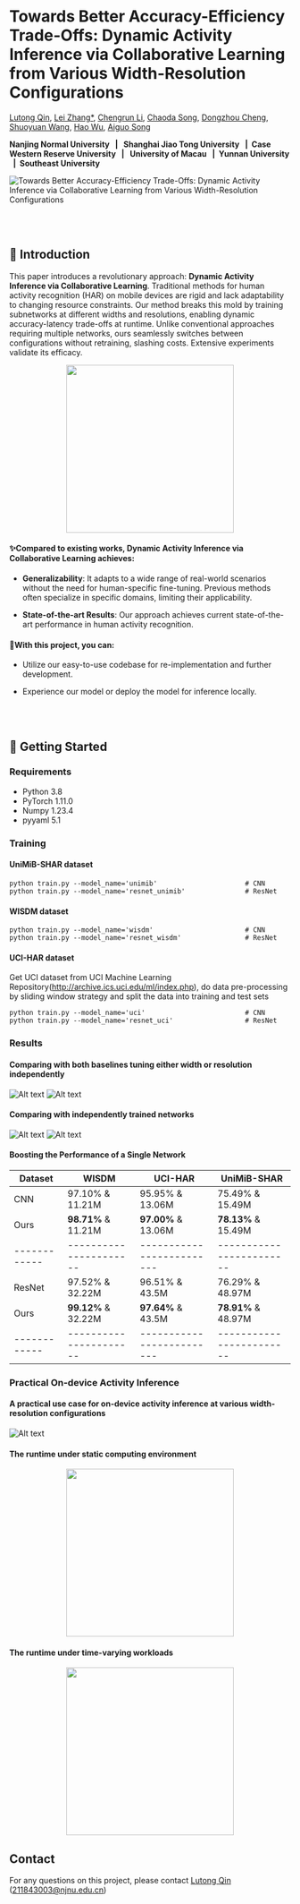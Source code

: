 # Towards Better Accuracy-Efficiency Trade-Offs: Dynamic Activity Inference via Collaborative Learning from Various Width-Resolution Configurations

[Lutong Qin](https://lutong-qin.github.io/),  [Lei Zhang*](https://leizhangnjnu.github.io/),  [Chengrun Li](),  [Chaoda Song](), [Dongzhou Cheng](),  [Shuoyuan Wang](),  [Hao Wu](),  [Aiguo Song]()

**Nanjing Normal University  &nbsp; | &nbsp;  Shanghai Jiao Tong University  &nbsp; |&nbsp;  Case Western Reserve University  &nbsp; | &nbsp;  University of Macau  &nbsp; |&nbsp;  Yunnan University  &nbsp; |&nbsp;  Southeast University**

![Towards Better Accuracy-Efficiency Trade-Offs: Dynamic Activity Inference via Collaborative Learning from Various Width-Resolution Configurations](imgs/image-8.png "Towards Better Accuracy-Efficiency Trade-Offs: Dynamic Activity Inference via Collaborative Learning from Various Width-Resolution Configurations")

<br><br/>

## 📝 Introduction

This paper introduces a revolutionary approach: **Dynamic Activity Inference via Collaborative Learning**. Traditional methods for human activity recognition (HAR) on mobile devices are rigid and lack adaptability to changing resource constraints. Our method breaks this mold by training subnetworks at different widths and resolutions, enabling dynamic accuracy-latency trade-offs at runtime. Unlike conventional approaches requiring multiple networks, ours seamlessly switches between configurations without retraining, slashing costs. Extensive experiments validate its efficacy.
<div style="text-align:center;">
    <img src="imgs/image-2.png" width="300">
</div>

#### ✨Compared to existing works, Dynamic Activity Inference via Collaborative Learning achieves:

- **Generalizability**: It adapts to a wide range of real-world scenarios without the need for human-specific fine-tuning. Previous methods often specialize in specific domains, limiting their applicability.

- **State-of-the-art Results**: Our approach achieves current state-of-the-art performance in human activity recognition.


#### 🌟With this project, you can:

- Utilize our easy-to-use codebase for re-implementation and further development.
  
- Experience our model or deploy the model for inference locally.
  

<br><br/>

## 🚀 Getting Started

### Requirements
- Python 3.8 
- PyTorch 1.11.0
- Numpy 1.23.4
- pyyaml 5.1


### Training
#### UniMiB-SHAR dataset
```
python train.py --model_name='unimib'                      # CNN
python train.py --model_name='resnet_unimib'               # ResNet
```
#### WISDM dataset
```
python train.py --model_name='wisdm'                       # CNN
python train.py --model_name='resnet_wisdm'                # ResNet
```
#### UCI-HAR dataset
Get UCI dataset from UCI Machine Learning Repository(http://archive.ics.uci.edu/ml/index.php), do data pre-processing by sliding window strategy and split the data into training and test sets
```
python train.py --model_name='uci'                         # CNN
python train.py --model_name='resnet_uci'                  # ResNet
```
### Results
#### Comparing with both baselines tuning either width or resolution independently
![Alt text](imgs/image.png)
![Alt text](imgs/image-1.png)
#### Comparing with independently trained networks 
![Alt text](imgs/image-3.png)
![Alt text](imgs/image-4.png)
#### Boosting the Performance of a Single Network

| Dataset    | WISDM                | UCI-HAR                 | UniMiB-SHAR            |
|------------|----------------------|-------------------------|------------------------|
| CNN        | 97.10% & 11.21M        | 95.95% & 13.06M           | 75.49% & 15.49M          |
| Ours       | **98.71%** & 11.21M    | **97.00%** & 13.06M       | **78.13%** & 15.49M      |
|------------|----------------------|-------------------------|------------------------|
| ResNet     | 97.52% & 32.22M        | 96.51% & 43.5M            | 76.29% & 48.97M          |
| Ours       | **99.12%** & 32.22M    | **97.64%** & 43.5M        | **78.91%** & 48.97M      |
|------------|----------------------|-------------------------|------------------------|

### Practical On-device Activity Inference

#### A practical use case for on-device activity inference at various width-resolution configurations
![Alt text](imgs/image-5.png)

#### The runtime under static computing environment
<div style="text-align:center;">
    <img src="imgs/image-6.png" width="300">
</div>

#### The runtime under time-varying workloads
<div style="text-align:center;">
    <img src="imgs/image-7.png" width="300">
</div>

## Contact
For any questions on this project, please contact [Lutong Qin](https://lutong-qin.github.io/) (211843003@njnu.edu.cn)

